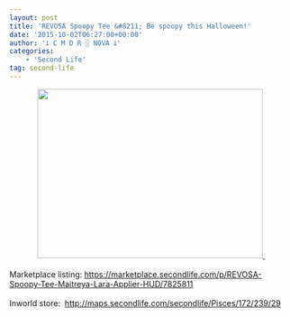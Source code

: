 ```yaml
---
layout: post
title: 'REVOSA Spoopy Tee &#8211; Be spoopy this Halloween!'
date: '2015-10-02T06:27:00+00:00'
author: '𐕣 C M D R ░ NOVA 𐕣'
categories:
    - 'Second Life'
tag: second-life
---
```


<div style="clear: both; text-align: center;">
<a href="http://3.bp.blogspot.com/-qgEtlg0S_dM/Vg4jh3xEtsI/AAAAAAAAARs/B4JMxDVRN5c/s1600/spoopyteead.png" style="margin-left: 1em; margin-right: 1em;"><img border="0" height="300" src="http://3.bp.blogspot.com/-qgEtlg0S_dM/Vg4jh3xEtsI/AAAAAAAAARs/B4JMxDVRN5c/s400/spoopyteead.png" width="400" />&nbsp;</a></div>
<div style="clear: both; text-align: center;">
<br /></div>
<div style="clear: both; text-align: left;">
Marketplace listing: <a href="https://marketplace.secondlife.com/p/REVOSA-Spoopy-Tee-Maitreya-Lara-Applier-HUD/7825811" target="_blank" rel="noopener">https://marketplace.secondlife.com/p/REVOSA-Spoopy-Tee-Maitreya-Lara-Applier-HUD/7825811</a></div>
<div style="clear: both; text-align: left;">
<br /></div>
<div style="clear: both; text-align: left;">
Inworld store:&nbsp; <a href="http://maps.secondlife.com/secondlife/Pisces/172/239/29" target="_blank" rel="noopener">http://maps.secondlife.com/secondlife/Pisces/172/239/29</a></div>
<br />